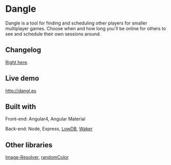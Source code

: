 # Dangle

Dangle is a tool for finding and scheduling other players for smaller multiplayer games. Choose when and how long you'll be online for others to see and schedule their own sessions around.

## Changelog
[Right here](/CHANGELOG.md).

## Live demo

http://dangl.es

## Built with

Front-end: Angular4, Angular Material

Back-end: Node, Express, [LowDB](https://github.com/typicode/lowdb), [Waker](https://github.com/sekaru/Waker)

## Other libraries
[Image-Resolver](https://www.npmjs.com/package/image-resolver), [randomColor](https://www.npmjs.com/package/randomcolor)


